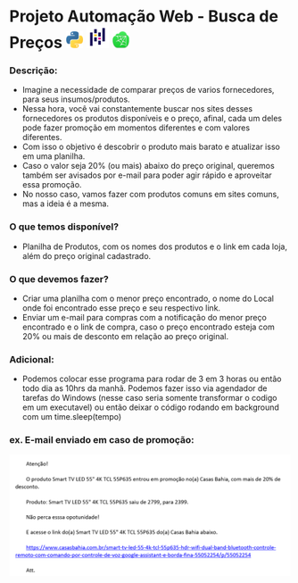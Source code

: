 # Projeto Automação Web - Busca de Preços <img src="imagens/logo_python.png" width="30" height="30"> <img src="imagens/logo_pandas.png" width="40" height="40"> <img src="imagens/logo_webscraping.png" width="30" height="30">


### Descrição:

- Imagine a necessidade de comparar preços de varios fornecedores, para seus insumos/produtos.
- Nessa hora, você vai constantemente buscar nos sites desses fornecedores os produtos disponíveis e o preço, afinal, cada um deles pode fazer promoção em momentos diferentes e com valores diferentes.
- Com isso o objetivo é descobrir o produto mais barato e atualizar isso em uma planilha.
- Caso o valor seja 20% (ou mais) abaixo do preço original, queremos também ser avisados por e-mail para poder agir rápido e aproveitar essa promoção.
- No nosso caso, vamos fazer com produtos comuns em sites comuns, mas a ideia é a mesma.

### O que temos disponível?

- Planilha de Produtos, com os nomes dos produtos e o link em cada loja, além do preço original cadastrado.

### O que devemos fazer?
- Criar uma planilha com o menor preço encontrado, o nome do Local onde foi encontrado esse preço e seu respectivo link.
- Enviar um e-mail para compras com a notificação do menor preço encontrado e o link de compra, caso o preço encontrado esteja com 20% ou mais de desconto em relação ao preço original.

### Adicional:
- Podemos colocar esse programa para rodar de 3 em 3 horas ou então todo dia as 10hrs da manhã. Podemos fazer isso via agendador de tarefas do Windows (nesse caso seria somente transformar o codigo em um executavel) ou então deixar o código rodando em background com um time.sleep(tempo)

### ex. E-mail enviado em caso de promoção:
<img src="imagens/email_automacao_web.png" width="750">